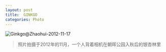 ```yaml
---
layout: post
title:  GINKGO
categories: Photo
---
```


![Ginkgo@Zhaohui-2012-11-17](http://7xkj65.com1.z0.glb.clouddn.com/Ginkgo@Zhaohui-2012-11-17)

> 照片拍摄于2012年的11月，一个人背着相机在朝晖公园入秋后的银杏林里